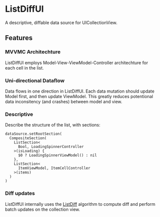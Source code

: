 # ListDiffUI
A descriptive, diffable data source for UICollectionView.

## Features

### MVVMC Architechture

ListDiffUI employs Model-View-ViewModel-Controller architechture for each cell in the list.

### Uni-directional Dataflow

Data flows in one direction in ListDiffUI. Each data mutation should update Model first, and then update ViewModel. This greatly reduces potentional data inconsitency (and crashes) between model and view.

### Descriptive

Describe the structure of the list, with sections:

```
dataSource.setRootSection(
  CompositeSection(
    ListSection<
      Bool, LoadingSpinnerController
    >(isLoading) {
      $0 ? LoadingSpinnerViewModel() : nil
    },
    ListSection<
      ItemViewModel, ItemCellController
    >(items)
  )
)
```

### Diff updates

ListDiffUI internally uses the [ListDiff](https://github.com/lxcid/ListDiff) algorithm to compute diff and perform batch updates on the collection view.
